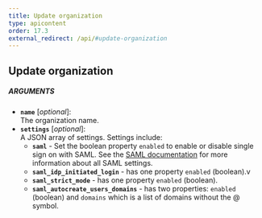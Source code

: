 ```yaml
---
title: Update organization
type: apicontent
order: 17.3
external_redirect: /api/#update-organization
---
```


## Update organization

##### ARGUMENTS
* **`name`** [*optional*]:  
    The organization name.
* **`settings`** [*optional*]:  
    A JSON array of settings. Settings include:
    * **`saml`** - Set the boolean property `enabled` to enable or disable single sign on with SAML. See the [SAML documentation][1] for more information about all SAML settings.
    * **`saml_idp_initiated_login`** - has one property `enabled` (boolean).v
    * **`saml_strict_mode`** - has one property `enabled` (boolean).
    * **`saml_autocreate_users_domains`** - has two properties: `enabled` (boolean) and `domains` which is a list of domains without the @ symbol.

[1]: /account_management/saml
